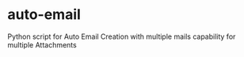 # auto-email
Python script for Auto Email Creation with multiple mails capability for multiple Attachments 
